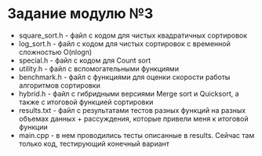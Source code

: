 # Задание модулю №3

* square_sort.h - файл с кодом для чистых квадратичных сортировок
* log_sort.h - файл с кодом для чистых сортировок с временной сложностью O(nlogn)
* special.h - файл с кодом для Count sort
* utility.h - файл с вспомогательными функциями
* benchmark.h - файл с функциями для оценки скорости работы алгоритмов сортировки
* hybrid.h - файл с гибридными версиями Merge sort и Quicksort, а также с итоговой функцией сортировки
* results.txt - файл с результатами тестов разных функций на разных объемах данных + рассуждения, которые привели меня к итоговой функции
* main.cpp - в нем проводились тесты описанные в results. Сейчас там только код, тестирующий конечный вариант

